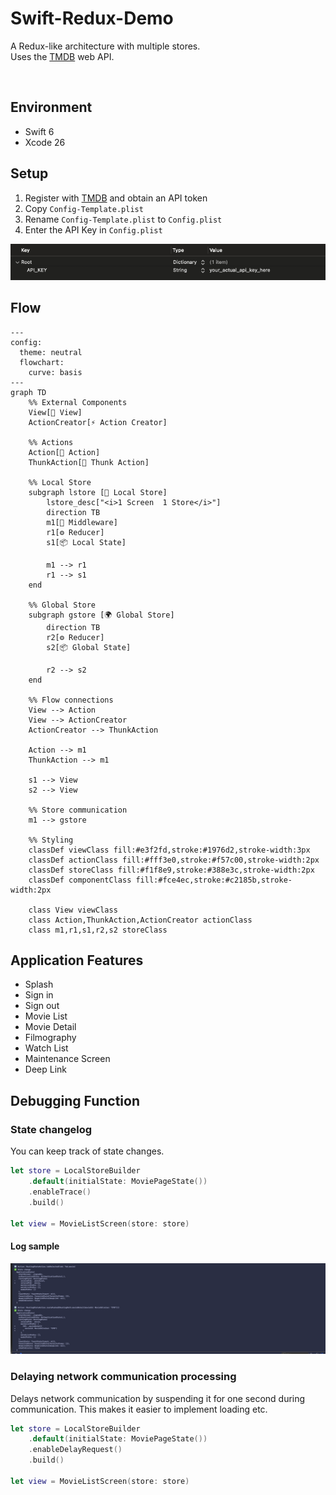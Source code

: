 # Swift-Redux-Demo
A Redux-like architecture with multiple stores.  
Uses the [TMDB](https://www.themoviedb.org/) web API.

<img src="screenshots/recording.gif" alt=""/>


## Environment
- Swift 6
- Xcode 26

## Setup
1. Register with [TMDB](https://www.themoviedb.org/) and obtain an API token
2. Copy `Config-Template.plist`
3. Rename `Config-Template.plist` to `Config.plist`
4. Enter the API Key in `Config.plist`
<img src="screenshots/screenshots04.png" alt=""/>

## Flow
```mermaid
---
config:
  theme: neutral
  flowchart:
    curve: basis
---
graph TD
    %% External Components
    View[📱 View]
    ActionCreator[⚡ Action Creator]
    
    %% Actions
    Action[🎯 Action]
    ThunkAction[🔄 Thunk Action]
    
    %% Local Store
    subgraph lstore [🏪 Local Store]
        lstore_desc["<i>1 Screen  1 Store</i>"]
        direction TB
        m1[🔧 Middleware] 
        r1[⚙️ Reducer]
        s1[📦 Local State]
        
        m1 --> r1
        r1 --> s1
    end
    
    %% Global Store  
    subgraph gstore [🌍 Global Store]
        direction TB
        r2[⚙️ Reducer] 
        s2[📦 Global State]
        
        r2 --> s2
    end
    
    %% Flow connections
    View --> Action
    View --> ActionCreator
    ActionCreator --> ThunkAction
    
    Action --> m1
    ThunkAction --> m1
    
    s1 --> View
    s2 --> View
    
    %% Store communication
    m1 --> gstore
    
    %% Styling
    classDef viewClass fill:#e3f2fd,stroke:#1976d2,stroke-width:3px
    classDef actionClass fill:#fff3e0,stroke:#f57c00,stroke-width:2px
    classDef storeClass fill:#f1f8e9,stroke:#388e3c,stroke-width:2px
    classDef componentClass fill:#fce4ec,stroke:#c2185b,stroke-width:2px
    
    class View viewClass
    class Action,ThunkAction,ActionCreator actionClass
    class m1,r1,s1,r2,s2 storeClass
```


## Application Features
- Splash
- Sign in
- Sign out
- Movie List
- Movie Detail
- Filmography
- Watch List
- Maintenance Screen
- Deep Link

## Debugging Function
### State changelog
You can keep track of state changes.
```swift
let store = LocalStoreBuilder
    .default(initialState: MoviePageState())
    .enableTrace()
    .build()

let view = MovieListScreen(store: store)
```

#### Log sample

<img src="screenshots/screenshots05.png" alt=""/>

### Delaying network communication processing
Delays network communication by suspending it for one second during communication. This makes it easier to implement loading etc.
```swift
let store = LocalStoreBuilder
    .default(initialState: MoviePageState())
    .enableDelayRequest()
    .build()

let view = MovieListScreen(store: store)
```
